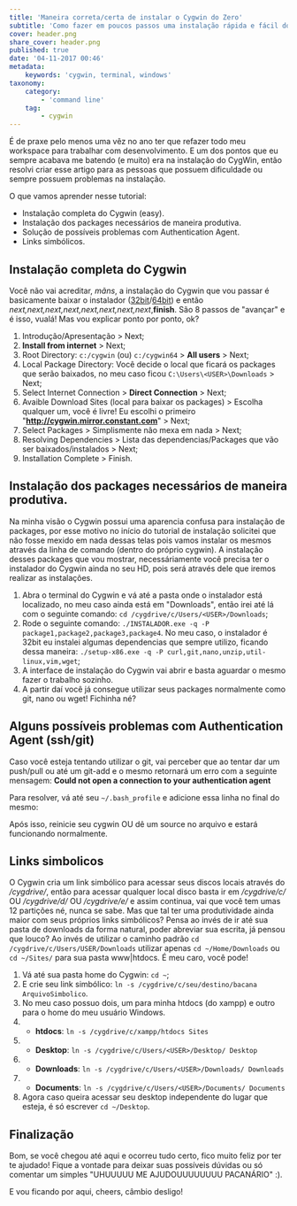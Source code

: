 ```yaml
---
title: 'Maneira correta/certa de instalar o Cygwin do Zero'
subtitle: 'Como fazer em poucos passos uma instalação rápida e fácil do Cygwin junto com os packages.'
cover: header.png
share_cover: header.png
published: true
date: '04-11-2017 00:46'
metadata:
    keywords: 'cygwin, terminal, windows'
taxonomy:
    category:
        - 'command line'
    tag:
        - cygwin
---
```


É de praxe pelo menos uma vêz no ano ter que refazer todo meu workspace para trabalhar com desenvolvimento. E um dos pontos que eu sempre acabava me batendo (e muito) era na instalação do CygWin, então resolvi criar esse artigo para as pessoas que possuem dificuldade ou sempre possuem problemas na instalação.

O que vamos aprender nesse tutorial:
* Instalação completa do Cygwin (easy).
* Instalação dos packages necessários de maneira produtiva.
* Solução de possíveis problemas com Authentication Agent.
* Links simbólicos.

## Instalação completa do Cygwin

Você não vai acreditar, _mãns_, a instalação do Cygwin que vou passar é basicamente baixar o instalador ([32bit](http://www.cygwin.com/setup-x86.exe)/[64bit](http://www.cygwin.com/setup-x86_64.exe)) e então _next,next,next,next,next,next,next,next_,**finish**. São 8 passos de "avançar" e é isso, vualá!
Mas vou explicar ponto por ponto, ok?
1. Introdução/Apresentação > Next;
2. **Install from internet** > Next;
3. Root Directory: ``c:/cygwin`` (ou) ``c:/cygwin64`` > **All users** > Next;
4. Local Package Directory: Você decide o local que ficará os packages que serão baixados, no meu caso ficou ``C:\Users\<USER>\Downloads`` > Next;
5. Select Internet Connection > **Direct Connection** > Next;
6. Avaible Download Sites (local para baixar os packages) > Escolha qualquer um, você é livre! Eu escolhi o primeiro "**http://cygwin.mirror.constant.com**" > Next;
7. Select Packages > Simplismente não mexa em nada > Next;
8. Resolving Dependencies > Lista das dependencias/Packages que vão ser baixados/instalados > Next;
9. Installation Complete > Finish.

## Instalação dos packages necessários de maneira produtiva.

Na minha visão o Cygwin possui uma aparencia confusa para instalação de packages, por esse motivo no início do tutorial de instalação solicitei que não fosse mexido em nada dessas telas pois vamos instalar os mesmos através da linha de comando (dentro do próprio cygwin). 
A instalação desses packages que vou mostrar, necessáriamente você precisa ter o instalador do Cygwin ainda no seu HD, pois será através dele que iremos realizar as instalações.

1. Abra o terminal do Cygwin e vá até a pasta onde o instalador está localizado, no meu caso ainda está em "Downloads", então irei até lá com o seguinte comando: ``cd /cygdrive/c/Users/<USER>/Downloads``;
2. Rode o seguinte comando: ``./INSTALADOR.exe -q -P package1,package2,package3,package4``. No meu caso, o instalador é 32bit eu instalei algumas dependencias que sempre utilizo, ficando dessa maneira: ``./setup-x86.exe -q -P curl,git,nano,unzip,util-linux,vim,wget``;
3. A interface de instalação do Cygwin vai abrir e basta aguardar o mesmo fazer o trabalho sozinho.
4. A partir daí você já consegue utilizar seus packages normalmente como git, nano ou wget! Fichinha né?

## Alguns possíveis problemas com Authentication Agent (ssh/git)

Caso você esteja tentando utilizar o git, vai perceber que ao tentar dar um push/pull ou até um git-add e o mesmo retornará um erro com a seguinte mensagem:
**Could not open a connection to your authentication agent**

Para resolver, vá até seu `~/.bash_profile` e adicione essa linha no final do mesmo:
<script src="https://gist.github.com/juliorosseti/322162629cd161ab9e13ad4a38094250.js"></script>
Após isso, reinicie seu cygwin OU dê um source no arquivo e estará funcionando normalmente.

## Links simbolicos

O Cygwin cria um link simbólico para acessar seus discos locais através do _/cygdrive/_, então para acessar qualquer local disco basta ir em _/cygdrive/c/_ OU _/cygdrive/d/_ OU _/cygdrive/e/_ e assim continua, vai que você tem umas 12 partições né, nunca se sabe.
Mas que tal ter uma produtividade ainda maior com seus próprios links simbólicos? Pensa ao invés de ir até sua pasta de downloads da forma natural, poder abreviar sua escrita, já pensou que louco? Ao invés de utilizar o caminho padrão `cd /cygdrive/c/Users/USER/Downloads` utilizar apenas `cd ~/Home/Downloads` ou `cd ~/Sites/` para sua pasta www|htdocs. É meu caro, você pode!
1. Vá até sua pasta home do Cygwin: `cd ~`;
2. E crie seu link simbólico: `ln -s /cygdrive/c/seu/destino/bacana ArquivoSimbolico`. 
3. No meu caso possuo dois, um para minha htdocs (do xampp) e outro para o home do meu usuário Windows.
3. * **htdocs**: `ln -s /cygdrive/c/xampp/htdocs Sites`
3. * **Desktop**: `ln -s /cygdrive/c/Users/<USER>/Desktop/ Desktop`
3. * **Downloads**: `ln -s /cygdrive/c/Users/<USER>/Downloads/ Downloads`
3. * **Documents**: `ln -s /cygdrive/c/Users/<USER>/Documents/ Documents`
4. Agora caso queira acessar seu desktop independente do lugar que esteja, é só escrever `cd ~/Desktop`.

## Finalização

Bom, se você chegou até aqui e ocorreu tudo certo, fico muito feliz por ter te ajudado! Fique a vontade para deixar suas possíveis dúvidas ou só comentar um simples "UHUUUUU ME AJUDOUUUUUUUU PACANÁRIO" :).

E vou ficando por aqui, cheers, câmbio desligo!